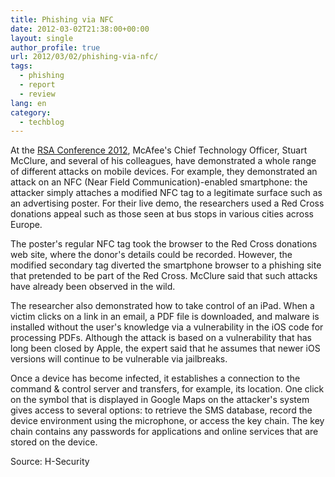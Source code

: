 ```yaml
---
title: Phishing via NFC
date: 2012-03-02T21:38:00+00:00
layout: single
author_profile: true
url: 2012/03/02/phishing-via-nfc/
tags:
  - phishing
  - report
  - review
lang: en
category: 
  - techblog
---
```

At the [RSA Conference 2012](http://www.rsaconference.com/events/2012/usa/mightier.htm), McAfee's Chief Technology Officer, Stuart McClure, and several of his colleagues, have demonstrated a whole range of different attacks on mobile devices. For example, they demonstrated an attack on an NFC (Near Field Communication)-enabled smartphone: the attacker simply attaches a modified NFC tag to a legitimate surface such as an advertising poster. For their live demo, the researchers used a Red Cross donations appeal such as those seen at bus stops in various cities across Europe. 

The poster's regular NFC tag took the browser to the Red Cross donations web site, where the donor's details could be recorded. However, the modified secondary tag diverted the smartphone browser to a phishing site that pretended to be part of the Red Cross. McClure said that such attacks have already been observed in the wild. 

The researcher also demonstrated how to take control of an iPad. When a victim clicks on a link in an email, a PDF file is downloaded, and malware is installed without the user's knowledge via a vulnerability in the iOS code for processing PDFs. Although the attack is based on a vulnerability that has long been closed by Apple, the expert said that he assumes that newer iOS versions will continue to be vulnerable via jailbreaks. 

Once a device has become infected, it establishes a connection to the command & control server and transfers, for example, its location. One click on the symbol that is displayed in Google Maps on the attacker's system gives access to several options: to retrieve the SMS database, record the device environment using the microphone, or access the key chain. The key chain contains any passwords for applications and online services that are stored on the device. 

Source: H-Security